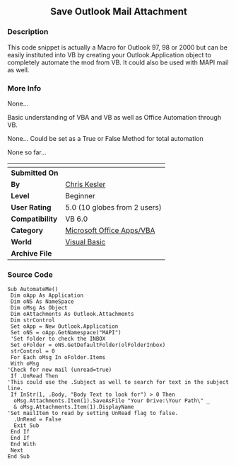 ﻿<div align="center">

## Save Outlook Mail Attachment


</div>

### Description

This code snippet is actually a Macro for Outlook 97, 98 or 2000 but can be easily instituted into VB by creating your Outlook.Application object to completely automate the mod from VB. It could also be used with MAPI mail as well.
 
### More Info
 
None...

Basic understanding of VBA and VB as well as Office Automation through VB.

None... Could be set as a True or False Method for total automation

None so far...


<span>             |<span>
---                |---
**Submitted On**   |
**By**             |[Chris Kesler](https://github.com/Planet-Source-Code/PSCIndex/blob/master/ByAuthor/chris-kesler.md)
**Level**          |Beginner
**User Rating**    |5.0 (10 globes from 2 users)
**Compatibility**  |VB 6\.0
**Category**       |[Microsoft Office Apps/VBA](https://github.com/Planet-Source-Code/PSCIndex/blob/master/ByCategory/microsoft-office-apps-vba__1-42.md)
**World**          |[Visual Basic](https://github.com/Planet-Source-Code/PSCIndex/blob/master/ByWorld/visual-basic.md)
**Archive File**   |[](https://github.com/Planet-Source-Code/chris-kesler-save-outlook-mail-attachment__1-27911/archive/master.zip)





### Source Code

```
Sub AutomateMe()
 Dim oApp As Application
 Dim oNS As NameSpace
 Dim oMsg As Object
 Dim oAttachments As Outlook.Attachments
 Dim strControl
 Set oApp = New Outlook.Application
 Set oNS = oApp.GetNamespace("MAPI")
 'Set folder to check the INBOX
 Set oFolder = oNS.GetDefaultFolder(olFolderInbox)
 strControl = 0
 For Each oMsg In oFolder.Items
 With oMsg
'Check for new mail (unread=true)
 If .UnRead Then
'This could use the .Subject as well to search for text in the subject line.
 If InStr(1, .Body, "Body Text to look for") > 0 Then
  oMsg.Attachments.Item(1).SaveAsFile "Your Drive:\Your Path\" _
  & oMsg.Attachments.Item(1).DisplayName
'Set mailItem to read by setting UnRead flag to false.
  .UnRead = False
  Exit Sub
 End If
 End If
 End With
 Next
End Sub
```

